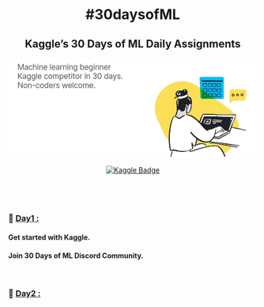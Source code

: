 <center><h1> #30daysofML </h1> </center>
 
<center>
<h2>Kaggle’s 30 Days of ML Daily Assignments </h2>
<img src="kaggle.jpg" width="800px">

[![Kaggle Badge](https://img.shields.io/badge/Kaggle-20BEFF?style=for-the-badge&logo=Kaggle&logoColor=white)](https://www.kaggle.com/wiemborchani)
</center>
<h1></h1>
<br>

<h3>💫 <u><b>Day1 :</u> </b> </h3>
<h4>Get started with Kaggle.</h4>
<h4>Join 30 Days of ML Discord Community.</h4>
<br>

<h3>💫 <u><b>Day2 :</u> </b> </h3>
<h4></h4>
<h4></h4>
<br>
</center>

